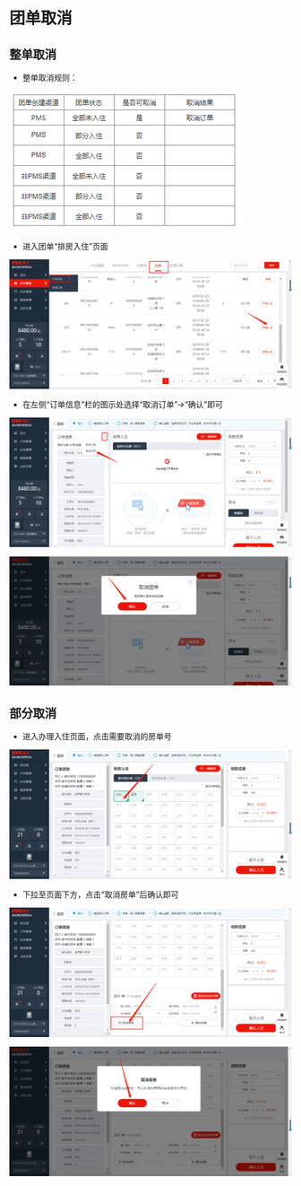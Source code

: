 # 团单取消

## 整单取消

* 整单取消规则：

![](../../../.gitbook/assets/image%20%28833%29.png)

* 进入团单“排房入住”页面

![](../../../.gitbook/assets/image%20%28775%29.png)

* 在左侧“订单信息”栏的图示处选择“取消订单”→“确认”即可

![](../../../.gitbook/assets/image%20%28788%29.png)

![](../../../.gitbook/assets/image%20%28490%29.png)

## 部分取消

* 进入办理入住页面，点击需要取消的房单号

![](../../../.gitbook/assets/image%20%28262%29.png)

* 下拉至页面下方，点击“取消房单”后确认即可

![](../../../.gitbook/assets/image%20%28750%29.png)

![](../../../.gitbook/assets/image%20%28187%29.png)



